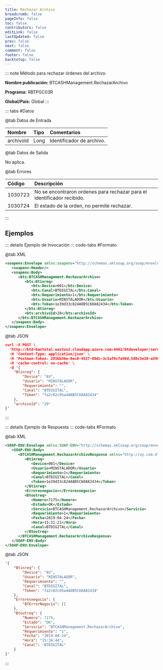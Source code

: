 ```yaml
---
title: Rechazar Archivo
breadcrumb: false
pageInfo: false
toc: false
contributors: false
editLink: false
lastUpdated: false
prev: false
next: false
comment: false
footer: false
backtotop: false
---
```


<!-- ABRE DATOS DEL MÉTODO -->
::: note Método para rechazar órdenes del archivo.

**Nombre publicación:** BTCASHManagement.RechazarArchivo

**Programa:** RBTPGC03R

**Global/País:** Global
:::
<!-- CIERRA DATOS DEL MÉTODO -->

<!-- ABRE TABLA DE DATOS -->
::: tabs #Datos 

@tab Datos de Entrada

Nombre | Tipo | Comentarios
:--------- | :--------- | :---------
archivoId | Long | Identificador de archivo.

@tab Datos de Salida

No aplica.

@tab Errores

Código | Descripción
:--------- | :-----------
1030723 | No se encontraron ordenes para rechazar para el identificador recibido.
1030724 | El estado de la orden, no permite rechazar.
::: 
<!-- CIERRA TABLA DE DATOS -->

## **Ejemplos**

<!-- ABRE EJEMPLO DE INVOCACIÓN -->
::: details Ejemplo de Invocación 
::: code-tabs #Formato

@tab XML
```xml
<soapenv:Envelope xmlns:soapenv="http://schemas.xmlsoap.org/soap/envelope/" xmlns:bts="http://uy.com.dlya.bantotal/BTSOA/">
   <soapenv:Header/>
   <soapenv:Body>
      <bts:BTCASHManagement.RechazarArchivo>
         <bts:Btinreq>
            <bts:Device>001</bts:Device>
            <bts:Canal>BTDIGITAL</bts:Canal>
            <bts:Requerimiento>1</bts:Requerimiento>
            <bts:Usuario>MINSTALADOR</bts:Usuario>
            <bts:Token>1e39d33c824A8B5C60A82434</bts:Token>
         </bts:Btinreq>
         <bts:archivoId>28</bts:archivoId>
      </bts:BTCASHManagement.RechazarArchivo>
   </soapenv:Body>
</soapenv:Envelope>
```

@tab JSON
```json
curl -X POST \
  'http://btd-bantotal.eastus2.cloudapp.azure.com:4462/btdeveloper/servlet/com.dlya.bantotal.odwsbt_BTCASHManagement_v1?RechazarArchivo=' \
  -H 'Content-Type: application/json' \
  -H 'Postman-Token: 285bb36e-0ec0-4527-88dc-3c5af0cfa98d,5d8c5e38-a390-4db5-8dbb-91779170d76d' \
  -H 'cache-control: no-cache' \
  -d '{
	"Btinreq": {
		"Device": "AV",
		"Usuario": "MINSTALADOR",
		"Requerimiento": "",
		"Canal": "BTDIGITAL",
		"Token": "fa2c02c95a4A8B5C60A82434"
	},
    "archivoId": "29"
}'
```
:::
<!-- CIERRA EJEMPLO DE INVOCACIÓN -->

<!-- ABRE EJEMPLO DE RESPUESTA -->
::: details Ejemplo de Respuesta 
::: code-tabs #Formato

@tab XML
```xml
<SOAP-ENV:Envelope xmlns:SOAP-ENV="http://schemas.xmlsoap.org/soap/envelope/" xmlns:xsd="http://www.w3.org/2001/XMLSchema" xmlns:SOAP-ENC="http://schemas.xmlsoap.org/soap/encoding/" xmlns:xsi="http://www.w3.org/2001/XMLSchema-instance">
   <SOAP-ENV:Body>
      <BTCASHManagement.RechazarArchivoResponse xmlns="http://uy.com.dlya.bantotal/BTSOA/">
         <Btinreq>
            <Device>001</Device>
            <Usuario>MINSTALADOR</Usuario>
            <Requerimiento>1</Requerimiento>
            <Canal>BTDIGITAL</Canal>
            <Token>1e39d33c824A8B5C60A82434</Token>
         </Btinreq>
         <Erroresnegocio></Erroresnegocio>
         <Btoutreq>
            <Numero>7175</Numero>
            <Estado>OK</Estado>
            <Servicio>BTCASHManagement.RechazarArchivo</Servicio>
            <Requerimiento>1</Requerimiento>
            <Fecha>2019-04-24</Fecha>
            <Hora>15:31:21</Hora>
            <Canal>BTDIGITAL</Canal>
         </Btoutreq>
      </BTCASHManagement.RechazarArchivoResponse>
   </SOAP-ENV:Body>
</SOAP-ENV:Envelope>
```

@tab JSON
```json
'{
	"Btinreq": {
		"Device": "AV",
		"Usuario": "MINSTALADOR",
		"Requerimiento": "",
		"Canal": "BTDIGITAL",
		"Token": "fa2c02c95a4A8B5C60A82434"
	},
    "Erroresnegocio": {
        "BTErrorNegocio": []
    },
    "Btoutreq": {
        "Numero": 7176,
        "Estado": "OK",
        "Servicio": "BTCASHManagement.RechazarArchivo",
        "Requerimiento": "1",
        "Fecha": "2019-04-24",
        "Hora": "15:34:44",
        "Canal": "BTDIGITAL"
    }
}'
```
::: 
<!-- CIERRA EJEMPLO DE RESPUESTA -->
